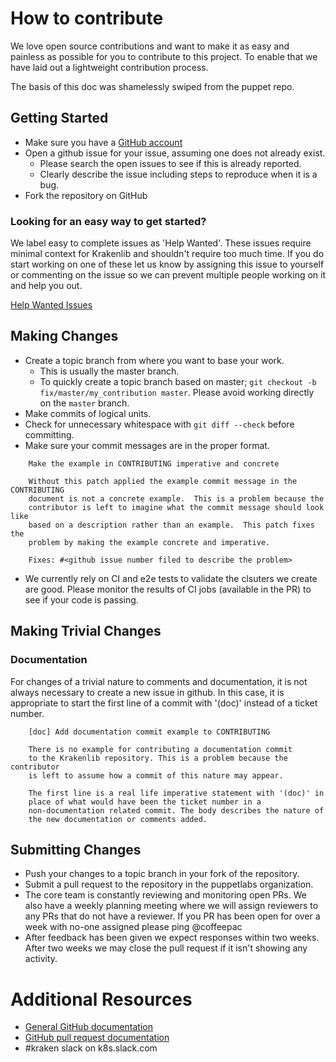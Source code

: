 # How to contribute
We love open source contributions and want to make it as easy and painless
as possible for you to contribute to this project.  To enable that we have
laid out a lightweight contribution process.

The basis of this doc was shamelessly swiped from the puppet repo.

## Getting Started

* Make sure you have a [GitHub account](https://github.com/signup/free)
* Open a github issue for your issue, assuming one does not already exist.
  * Please search the open issues to see if this is already reported.
  * Clearly describe the issue including steps to reproduce when it is a bug.
* Fork the repository on GitHub

### Looking for an easy way to get started? ###
We label easy to complete issues as 'Help Wanted'.  These issues require minimal
context for Krakenlib and shouldn't require too much time.  If you do start working
on one of these let us know by assigning this issue to yourself or commenting on
the issue so we can prevent multiple people working on it and help you out.

[Help Wanted Issues](https://github.com/samsung-cnct/k2/issues?q=is%3Aissue+is%3Aopen+label%3A%22help+wanted%22)

## Making Changes

* Create a topic branch from where you want to base your work.
  * This is usually the master branch.
  * To quickly create a topic branch based on master; `git checkout -b
    fix/master/my_contribution master`. Please avoid working directly on the
    `master` branch.
* Make commits of logical units.
* Check for unnecessary whitespace with `git diff --check` before committing.
* Make sure your commit messages are in the proper format.

```
    Make the example in CONTRIBUTING imperative and concrete

    Without this patch applied the example commit message in the CONTRIBUTING
    document is not a concrete example.  This is a problem because the
    contributor is left to imagine what the commit message should look like
    based on a description rather than an example.  This patch fixes the
    problem by making the example concrete and imperative.

    Fixes: #<github issue number filed to describe the problem>
```

* We currently rely on CI and e2e tests to validate the clsuters we create are 
  good.  Please monitor the results of CI jobs (available in the PR) to see if
  your code is passing.

## Making Trivial Changes

### Documentation

For changes of a trivial nature to comments and documentation, it is not
always necessary to create a new issue in github. In this case, it is
appropriate to start the first line of a commit with '(doc)' instead of
a ticket number.

```
    [doc] Add documentation commit example to CONTRIBUTING

    There is no example for contributing a documentation commit
    to the Krakenlib repository. This is a problem because the contributor
    is left to assume how a commit of this nature may appear.

    The first line is a real life imperative statement with '(doc)' in
    place of what would have been the ticket number in a
    non-documentation related commit. The body describes the nature of
    the new documentation or comments added.
```

## Submitting Changes

* Push your changes to a topic branch in your fork of the repository.
* Submit a pull request to the repository in the puppetlabs organization.
* The core team is constantly reviewing and monitoring open PRs.  We also have a
  weekly planning meeting where we will assign reviewers to any PRs that do not
  have a reviewer.  If you PR has been open for over a week with no-one assigned
  please ping @coffeepac
* After feedback has been given we expect responses within two weeks. After two
  weeks we may close the pull request if it isn't showing any activity.

# Additional Resources

* [General GitHub documentation](https://help.github.com/)
* [GitHub pull request documentation](https://help.github.com/articles/creating-a-pull-request/)
* #kraken slack on k8s.slack.com